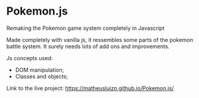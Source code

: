 # Pokemon.js
Remaking the Pokemon game system completely in Javascript

Made completely with vanilla js, it ressembles some parts of the pokemon battle system. It surely needs lots of add ons and improvements.

Js concepts used:

- DOM manipulation;
- Classes and objects;


Link to the live project: https://matheusluizn.github.io/Pokemon.js/